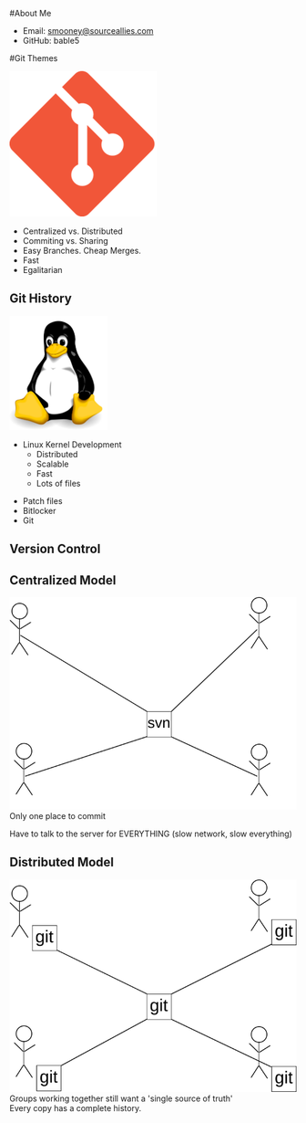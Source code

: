 #About Me


* Email: smooney@sourceallies.com
* GitHub:  bable5



#Git Themes

![Git Logo](assets/git-logo.png)


* Centralized vs. Distributed
* Commiting vs. Sharing
* Easy Branches. Cheap Merges.
* Fast
* Egalitarian


## Git History

<img src="assets/Tux.svg" height="200px" />

* Linux Kernel Development
    * Distributed
    * Scalable
    * Fast
    * Lots of files

<aside class="notes">

<ul>
<li> Patch files</li>
<li> Bitlocker </li>
<li> Git </li>
</ul>


## Version Control


## Centralized Model

<img src="assets/centralized.svg" alt="Centralized model" />

<aside class="notes"

Only one place to commit

Have to talk to the server for EVERYTHING (slow network, slow everything)

</aside>


## Distributed Model

<img src="assets/distributed.svg" alt="Centralized model" />

<aside class="notes" No single server. Every copy is an equally valid. 

Groups working together still want a 'single source of truth'
<br />
Every copy has a complete history.
</aside>
